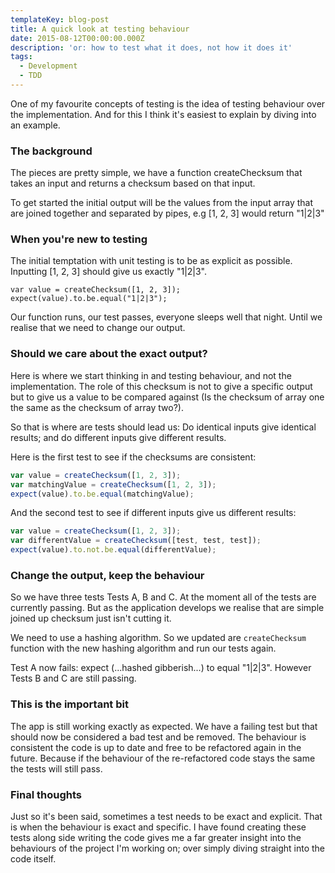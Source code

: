 ```yaml
---
templateKey: blog-post
title: A quick look at testing behaviour
date: 2015-08-12T00:00:00.000Z
description: 'or: how to test what it does, not how it does it'
tags:
  - Development
  - TDD
---
```


One of my favourite concepts of testing is the idea of testing behaviour over the implementation. And for this I think it's easiest to explain by diving into an example.

### The background

The pieces are pretty simple, we have a function createChecksum that takes an input and returns a checksum based on that input.

To get started the initial output will be the values from the input array that are joined together and separated by pipes, e.g [1, 2, 3] would return "1|2|3"

### When you're new to testing

The initial temptation with unit testing is to be as explicit as possible. Inputting [1, 2, 3] should give us exactly "1|2|3".

```
var value = createChecksum([1, 2, 3]);
expect(value).to.be.equal("1|2|3");
```

Our function runs, our test passes, everyone sleeps well that night. Until we realise that we need to change our output.

### Should we care about the exact output?

Here is where we start thinking in and testing behaviour, and not the implementation. The role of this checksum is not to give a specific output but to give us a value to be compared against (Is the checksum of array one the same as the checksum of array two?).

So that is where are tests should lead us: Do identical inputs give identical results; and do different inputs give different results.

Here is the first test to see if the checksums are consistent:

```javascript
var value = createChecksum([1, 2, 3]);
var matchingValue = createChecksum([1, 2, 3]);
expect(value).to.be.equal(matchingValue);
```

And the second test to see if different inputs give us different results:

```javascript
var value = createChecksum([1, 2, 3]);
var differentValue = createChecksum([test, test, test]);
expect(value).to.not.be.equal(differentValue);
```

### Change the output, keep the behaviour

So we have three tests Tests A, B and C. At the moment all of the tests are currently passing. But as the application develops we realise that are simple joined up checksum just isn't cutting it.

We need to use a hashing algorithm. So we updated are ```createChecksum``` function with the new hashing algorithm and run our tests again.

Test A now fails: expect (...hashed gibberish...) to equal "1|2|3". However Tests B and C are still passing.

### This is the important bit

The app is still working exactly as expected. We have a failing test but that should now be considered a bad test and be removed. The behaviour is consistent the code is up to date and free to be refactored again in the future. Because if the behaviour of the re-refactored code stays the same the tests will still pass.

### Final thoughts

Just so it's been said, sometimes a test needs to be exact and explicit. That is when the behaviour is exact and specific. I have found creating these tests along side writing the code gives me a far greater insight into the behaviours of the project I'm working on; over simply diving straight into the code itself.
